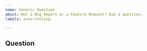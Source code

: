 ```yaml
---
name: Generic Question
about: Not a Bug Report or a Feature Request? Ask a question.
labels: area:tooling

---
```

<!--- Thank you for taking the time to ask us a question! -->

<!--- Before asking a question, take a moment to look through the -->
<!--- existing Bug Reports, Feature Requests and Pull Requests, -->
<!--- as you might be able to find an answer to your question -->
<!--- there. -->

## Question
<!--- When thinking about a new feature or functionality, consider -->
<!--- opening a Feature Request instead.  If you want to describe -->
<!--- an unexpected behaviour or an issue you are seeing, then -->
<!--- consider opening a Bug Report instead.  For anything else -->
<!--- feel free to ask here, but please keep your question clear -->
<!--- and concise. -->
